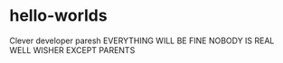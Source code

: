 # hello-worlds
Clever developer 
paresh
EVERYTHING WILL BE FINE
NOBODY IS REAL WELL WISHER EXCEPT PARENTS
